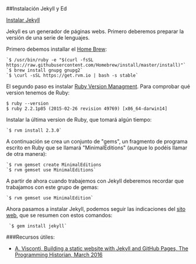 ##Instalación Jekyll y Ed 

[Instalar Jekyll](https://jekyllrb.com/docs/installation/) 

Jekyll es un generador de páginas webs. Primero deberemos preparar la versión de una serie de lenguajes. 

Primero debemos installar el [Home Brew](http://brew.sh/):

    `$ /usr/bin/ruby -e "$(curl -fsSL https://raw.githubusercontent.com/Homebrew/install/master/install)"`
    `$ brew install gnupg gnupg2`
    `$ \curl -sSL https://get.rvm.io | bash -s stable`

El segundo paso es instalar [Ruby Version Managment](https://rvm.io/). Para comprobar qué version tenemos de Ruby:

   `$ ruby --version` <br/>
   `$ ruby 2.2.1p85 (2015-02-26 revision 49769) [x86_64-darwin14]`

Instalar la última version de Ruby, que tomará algún tiempo: 

    `$ rvm install 2.3.0`

A continuación se crea un conjunto de "gems", un fragmento de programa escrito en Ruby que se llamará "MinimalEditions" (aunque lo podéis llamar de otra manera):

    `$ rvm gemset create MinimalEditions
    `$ rvm gemset use MinimalEditions`

A partir de ahora cuando trabajemos con Jekyll deberemos recordar que trabajamos con este grupo de gemas: 

    `$ rvm gemset use MinimalEdition`

Ahora pasamos a instalar Jekyll, podemos seguir las indicaciones del [sito web](https://jekyllrb.com/), que se resumen con estos comandos:  

     `$ gem install jekyll`



###Recursos útiles: 
- [A. Visconti, Building a static website with Jekyll and GitHub Pages, The Programming Historian, March 2016](https://via.hypothes.is/programminghistorian.github.io/ph-submissions/lessons/building-static-sites-with-jekyll-github-pages)